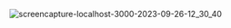 
![screencapture-localhost-3000-2023-09-26-12_30_40](https://github.com/KomalR2003/React-calc/assets/138985585/3a931ee6-3d2c-4800-80ee-90f6c3a358af)
